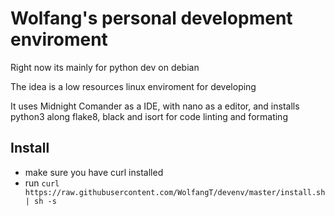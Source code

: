 Wolfang's personal development enviroment
=========================================

Right now its mainly for python dev on debian

The idea is a low resources linux enviroment for developing

It uses Midnight Comander as a IDE, with nano as a editor,
and installs python3 along flake8, black and isort for code linting and formating


Install
-------

 - make sure you have curl installed
 - run `curl https://raw.githubusercontent.com/WolfangT/devenv/master/install.sh | sh -s`
